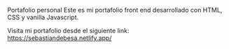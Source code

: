Portafolio personal
Este es mi portafolio front end desarrollado con HTML, CSS y vanilla Javascript.

Visita mi portafolio desde el siguiente link:
https://sebastiandebesa.netlify.app/

